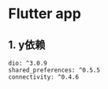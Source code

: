 # Flutter  app

## 1. y依赖

```flutter
dio: ^3.0.9
shared_preferences: ^0.5.5
connectivity: ^0.4.6
```
